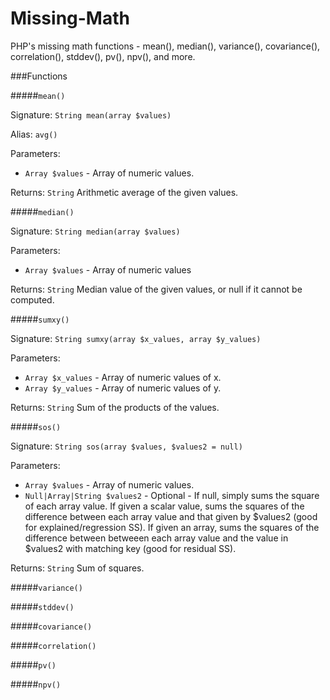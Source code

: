 Missing-Math
============

PHP's missing math functions - mean(), median(), variance(), covariance(), correlation(), stddev(), pv(), npv(), and more.


###Functions


#####`mean()`

Signature: `String mean(array $values)`

Alias: `avg()`

Parameters:
 * `Array $values` - Array of numeric values.

Returns: `String` Arithmetic average of the given values.

#####`median()`

Signature: `String median(array $values)`

Parameters:
 * `Array $values` - Array of numeric values

Returns: `String` Median value of the given values, or null if it cannot be computed.


#####`sumxy()`

Signature: `String sumxy(array $x_values, array $y_values)`

Parameters:
 * `Array $x_values` - Array of numeric values of x.
 * `Array $y_values` - Array of numeric values of y.

Returns: `String` Sum of the products of the values.


#####`sos()`

Signature: `String sos(array $values, $values2 = null)`

Parameters:
 * `Array $values` - Array of numeric values.
 * `Null|Array|String $values2` - Optional - If null, simply sums the square of each array value. If given a scalar value, sums the squares of the difference between each array value and that given by $values2 (good for explained/regression SS). If given an array, sums the squares of the difference between betweeen each array value and the value in $values2 with matching key (good for residual SS).

Returns: `String` Sum of squares.



#####`variance()`


#####`stddev()`


#####`covariance()`


#####`correlation()`


#####`pv()`


#####`npv()`



